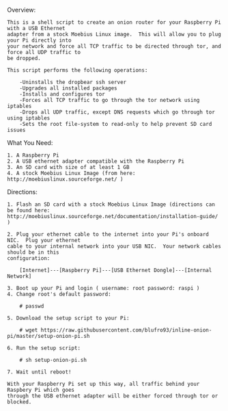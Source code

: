 Overview:

	This is a shell script to create an onion router for your Raspberry Pi with a USB Ethernet
	adapter from a stock Moebius Linux image.  This will allow you to plug your Pi directly into
	your network and force all TCP traffic to be directed through tor, and force all UDP traffic to
	be dropped.

	This script performs the following operations:

		-Uninstalls the dropbear ssh server
		-Upgrades all installed packages
		-Installs and configures tor
		-Forces all TCP traffic to go through the tor network using iptables
		-Drops all UDP traffic, except DNS requests which go through tor using iptables
		-Sets the root file-system to read-only to help prevent SD card issues

What You Need:

	1. A Raspberry Pi
	2. A USB ethernet adapter compatible with the Raspberry Pi
	3. An SD card with size of at least 1 GB
	4. A stock Moebius Linux Image (from here: http://moebiuslinux.sourceforge.net/ )

Directions:

	1. Flash an SD card with a stock Moebius Linux Image (directions can be found here:
	http://moebiuslinux.sourceforge.net/documentation/installation-guide/ )
	
	2. Plug your ethernet cable to the internet into your Pi's onboard NIC.  Plug your ethernet 
	cable to your internal network into your USB NIC.  Your network cables should be in this 
	configuration:
		
		[Internet]---[Raspberry Pi]---[USB Ethernet Dongle]---[Internal Network]

	3. Boot up your Pi and login ( username: root password: raspi )
	4. Change root's default password:

		# passwd

	5. Download the setup script to your Pi:

		# wget https://raw.githubusercontent.com/blufro93/inline-onion-pi/master/setup-onion-pi.sh

	6. Run the setup script:

		# sh setup-onion-pi.sh

	7. Wait until reboot!

	With your Raspberry Pi set up this way, all traffic behind your Raspbery Pi which goes
	through the USB ethernet adapter will be either forced through tor or blocked.